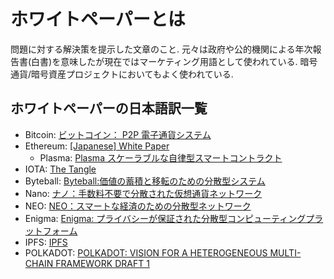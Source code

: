 # ホワイトペーパーとは
問題に対する解決策を提示した文章のこと.
元々は政府や公的機関による年次報告書(白書)を意味したが現在ではマーケティング用語として使われている.
暗号通貨/暗号資産プロジェクトにおいてもよく使われている.

## ホワイトペーパーの日本語訳一覧
- Bitcoin: [ビットコイン： P2P 電子通貨システム](https://bitcoin.org/files/bitcoin-paper/bitcoin_jp.pdf)
- Ethereum: [[Japanese] White Paper](https://github.com/ethereum/wiki/wiki/%5BJapanese%5D-White-Paper)
  - Plasma: [Plasma スケーラブルな自律型スマートコントラクト](https://github.com/shogochiai/plasma-whitepaper-jp/blob/master/whitepaper.pdf)
- IOTA: [The Tangle](https://github.com/solareenlo/iota-wp-jp/blob/master/wp-jp/iota1_4_3jp.pdf)
- Byteball: [Byteball:価値の蓄積と移転のための分散型システム](https://github.com/knskito/byteball_whitepaper_jp/blob/master/main.pdf)
- Nano: [ナノ：手数料不要で分散された仮想通貨ネットワーク](https://nano.org/jp/whitepaper)
- NEO: [NEO：スマートな経済のための分散型ネットワーク](https://docs.neo.org/ja-jp/whitepaper.html)
- Enigma: [Enigma: プライバシーが保証された分散型コンピューティングプラットフォーム](https://drive.google.com/file/d/1sreCqkkj9H2f-fqnUtvXiCXzz9fcnLN5/view)
- IPFS: [IPFS](https://ipfs-book.decentralized-web.jp/ipfs-whitepaper-jp/)
- POLKADOT: [POLKADOT: VISION FOR A HETEROGENEOUS MULTI-CHAIN FRAMEWORK DRAFT 1](https://github.com/stakedtechnologies/PolkadotWP/blob/to-pdf/pdf/wp.pdf)
